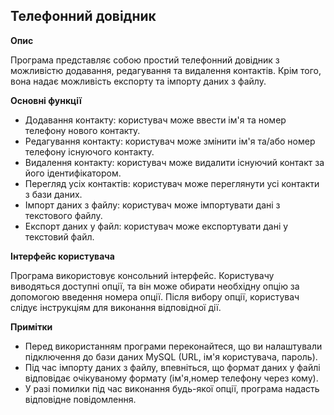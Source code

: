 ## Телефонний довідник
**Опис**

Програма представляє собою простий телефонний довідник з можливістю додавання, редагування та видалення контактів. Крім того, вона надає можливість експорту та імпорту даних з файлу.

**Основні функції**

* Додавання контакту: користувач може ввести ім'я та номер телефону нового контакту.
* Редагування контакту: користувач може змінити ім'я та/або номер телефону існуючого контакту.
* Видалення контакту: користувач може видалити існуючий контакт за його ідентифікатором.
* Перегляд усіх контактів: користувач може переглянути усі контакти з бази даних.
* Імпорт даних з файлу: користувач може імпортувати дані з текстового файлу.
* Експорт даних у файл: користувач може експортувати дані у текстовий файл.

**Інтерфейс користувача**

Програма використовує консольний інтерфейс. Користувачу виводяться доступні опції, та він може обирати необхідну опцію за допомогою введення номера опції. Після вибору опції, користувач слідує інструкціям для виконання відповідної дії.

**Примітки**

* Перед використанням програми переконайтеся, що ви налаштували підключення до бази даних MySQL (URL, ім'я користувача, пароль).
* Під час імпорту даних з файлу, впевніться, що формат даних у файлі відповідає очікуваному формату (ім'я,номер телефону через кому).
* У разі помилки під час виконання будь-якої опції, програма надасть відповідне повідомлення.